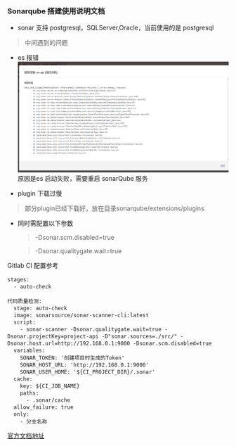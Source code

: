 ### Sonarqube 搭建使用说明文档

* sonar 支持 postgresql，SQLServer,Oracle，当前使用的是 postgresql

> 中间遇到的问题
* es 报错 
![avatar](./sonarqube/es-error.png)
原因是es 启动失败，需要重启 sonarQube 服务

* plugin 下载过慢
> 部分plugin已经下载好，放在目录sonarqube/extensions/plugins 

* 同时需配置以下参数
    > -Dsonar.scm.disabled=true
    
    > -Dsonar.qualitygate.wait=true

Gitlab CI 配置参考

```text
stages:
  - auto-check

代码质量检测:
  stage: auto-check
  image: sonarsource/sonar-scanner-cli:latest
  script:
    - sonar-scanner -Dsonar.qualitygate.wait=true -Dsonar.projectKey=project-api -D"sonar.sources=./src/" -Dsonar.host.url=http://192.168.0.1:9000 -Dsonar.scm.disabled=true
  variables:
    SONAR_TOKEN: '创建项目时生成的Token'
    SONAR_HOST_URL: 'http://192.168.0.1:9000'
    SONAR_USER_HOME: '${CI_PROJECT_DIR}/.sonar'
  cache:
    key: ${CI_JOB_NAME}
    paths:
      - .sonar/cache
  allow_failure: true
  only:
    - 分支名称
```

[官方文档地址](https://docs.sonarqube.org/)